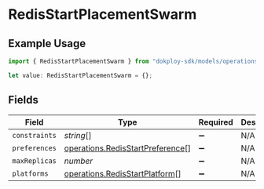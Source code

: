 # RedisStartPlacementSwarm

## Example Usage

```typescript
import { RedisStartPlacementSwarm } from "dokploy-sdk/models/operations";

let value: RedisStartPlacementSwarm = {};
```

## Fields

| Field                                                                                | Type                                                                                 | Required                                                                             | Description                                                                          |
| ------------------------------------------------------------------------------------ | ------------------------------------------------------------------------------------ | ------------------------------------------------------------------------------------ | ------------------------------------------------------------------------------------ |
| `constraints`                                                                        | *string*[]                                                                           | :heavy_minus_sign:                                                                   | N/A                                                                                  |
| `preferences`                                                                        | [operations.RedisStartPreference](../../models/operations/redisstartpreference.md)[] | :heavy_minus_sign:                                                                   | N/A                                                                                  |
| `maxReplicas`                                                                        | *number*                                                                             | :heavy_minus_sign:                                                                   | N/A                                                                                  |
| `platforms`                                                                          | [operations.RedisStartPlatform](../../models/operations/redisstartplatform.md)[]     | :heavy_minus_sign:                                                                   | N/A                                                                                  |